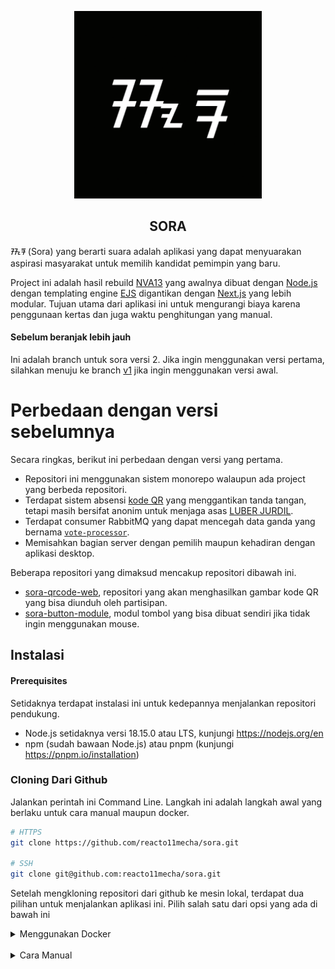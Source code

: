 <p align="center">
   <img width="300" height="300" src="./apps/sora/public/sora.png" />
   <h2 align="center">SORA</h2>
</p>

ᮞᮧᮛ (Sora) yang berarti suara adalah aplikasi yang dapat menyuarakan aspirasi masyarakat untuk memilih kandidat pemimpin yang baru.

Project ini adalah hasil rebuild [NVA13](https://github.com/sekilas13/nva13) yang awalnya dibuat dengan [Node.js](https://nodejs.org/en/) dengan templating engine [EJS](https://ejs.co/) digantikan dengan [Next.js](https://nextjs.org/) yang lebih modular. Tujuan utama dari aplikasi ini untuk mengurangi biaya karena penggunaan kertas dan juga waktu penghitungan yang manual.

#### Sebelum beranjak lebih jauh

Ini adalah branch untuk sora versi 2. Jika ingin menggunakan versi pertama, silahkan menuju ke branch [v1](https://github.com/reacto11mecha/sora/tree/v1) jika ingin menggunakan versi awal.

# Perbedaan dengan versi sebelumnya

Secara ringkas, berikut ini perbedaan dengan versi yang pertama.

- Repositori ini menggunakan sistem monorepo walaupun ada project yang berbeda repositori.
- Terdapat sistem absensi [kode QR](https://id.wikipedia.org/wiki/Kode_QR) yang menggantikan tanda tangan, tetapi masih bersifat anonim untuk menjaga asas [LUBER JURDIL](https://id.wikipedia.org/wiki/Pemilihan_umum_di_Indonesia).
- Terdapat consumer RabbitMQ yang dapat mencegah data ganda yang bernama [`vote-processor`](./apps/vote-processor/).
- Memisahkan bagian server dengan pemilih maupun kehadiran dengan aplikasi desktop.

Beberapa repositori yang dimaksud mencakup repositori dibawah ini.

- [sora-qrcode-web](https://github.com/reacto11mecha/sora-qrcode-web), repositori yang akan menghasilkan gambar kode QR yang bisa diunduh oleh partisipan.
- [sora-button-module](https://github.com/reacto11mecha/sora-button-module), modul tombol yang bisa dibuat sendiri jika tidak ingin menggunakan mouse.

## Instalasi

#### Prerequisites

Setidaknya terdapat instalasi ini untuk kedepannya menjalankan repositori pendukung.

- Node.js setidaknya versi 18.15.0 atau LTS, kunjungi https://nodejs.org/en
- npm (sudah bawaan Node.js) atau pnpm (kunjungi https://pnpm.io/installation)

### Cloning Dari Github

Jalankan perintah ini Command Line. Langkah ini adalah langkah awal yang berlaku untuk cara manual maupun docker.

```sh
# HTTPS
git clone https://github.com/reacto11mecha/sora.git

# SSH
git clone git@github.com:reacto11mecha/sora.git
```

Setelah mengkloning repositori dari github ke mesin lokal, terdapat dua pilihan untuk menjalankan aplikasi ini. Pilih salah satu dari opsi yang ada di bawah ini

<details>
   <summary>
      Menggunakan Docker
   </summary>

</details>

<br />

<details>
   <summary>
      Cara Manual
   </summary>

#### Prerequisites

Jika menggunakan cara manual, berikut ini list yang diperlukan jika ingin menjalankan aplikasi ini.

- Node.js setidaknya versi 18.15.0 atau LTS, kunjungi https://nodejs.org/en
- Yarn versi 3.5.0 atau versi stable, kunjungi https://yarnpkg.com/getting-started/install
- Database MySQL atau sejenis seperti MariaDB versi 10.11.2, kunjungi https://mariadb.org/download
- RabbitMQ setidaknya versi 3.11.13, https://www.rabbitmq.com/download.html

#### Menginstall package dan [`pm2`](https://npm.im/pm2)

Anda ke root directory project dan menginstall package yang diperlukan.

```sh
yarn install
```

Kemudian install package [`pm2`](https://npm.im/pm2) secara global. Diharuskan untuk menggunakan `npm` atau `pnpm` dikarenakan yarn berry tidak support global package.

```sh
npm install -g pm2

# atau menggunakan pnpm
pnpm install -g pm2
```

#### Membuat prisma client

Diperlukan untuk menjalankan perintah ini untuk membuat typing prisma sebagai ORM yang menjalin koneksi ke database.

```sh
yarn generate
```

#### Menjalankan backend dan processor

Pertama-tama, copy file `.env.example` yang terdapat di masing-masing folder `apps/sora` dan `apps/vote-processor` ke file `.env` sesuai dengan folder asal.

Keterangan field yang ada:

- `AMQP_URL`: URL yang menghubungkan kedua aplikasi ke RabbitMQ
- `DATABASE_URL`: URL Database MySQL yang akan dijadikan penyimpanan data.
- `NEXTAUTH_SECRET`: Secret yang digunakan oleh NextAuth untuk autentikasi
- `NEXTAUTH_URL`: URL yang nantinya akan digunakan pada saat production. Biarkan saja valuenya seperti contoh.
- `SETTINGS_SECRET`: Secret token yang akan mengencrypt file pengaturan agar tidak mudah diubah-ubah
- `TRPC_URL`: URL endpoint dimana `vote-processor` dapat terhubung ke `sora`, biarkan default jika berjalan di komputer yang sama.

Untuk mengenerate secret `NEXTAUTH_SECRET` dan `SETTINGS_SECRET` bisa menggunakan snippet dibawah ini, jalankan di CLI dan gunakan hasilnya.

> ⚠️ **Token harus berbeda satu sama lain!** Jadi harus dijalankan dua kali.

```sh
# Menggunakan Base64
node -e 'console.log(require("crypto").randomBytes(50).toString("base64"));'

# Atau menggunakan hex
node -e 'console.log(require("crypto").randomBytes(50).toString("hex"));'
```

Sebelum menjalankan, terlebih dahulu membuild sora dan vote-processor supaya bisa dijalankan di production mode.

```sh
yarn build
```

Setelah selesai, jalankan sora dan vote-processor menggunakan pm2.

> ⚠️ Jangan lupa untuk memastikan database dan RabbitMQ sudah berjalan.

```sh
pm2 start ecosystem.config.js
```

</details>
